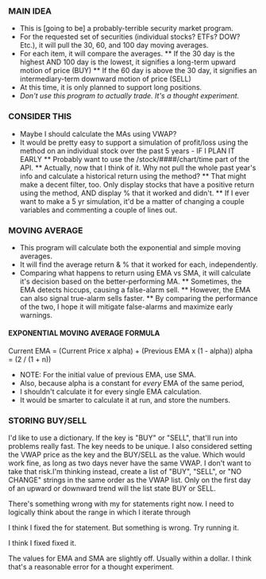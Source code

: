 ### MAIN IDEA

* This is [going to be] a probably-terrible security market program.
* For the requested set of securities (individual stocks? ETFs? DOW? Etc.), it will pull the 30, 60, and 100 day moving averages.
* For each item, it will compare the averages.
** If the 30 day is the highest AND 100 day is the lowest, it signifies a long-term upward motion of price (BUY)
** If the 60 day is above the 30 day, it signifies an intermediary-term downward motion of price (SELL)
* At this time, it is only planned to support long positions.
* *Don't use this program to actually trade. It's a thought experiment.*


### CONSIDER THIS

* Maybe I should calculate the MAs using VWAP?
* It would be pretty easy to support a simulation of profit/loss using the method on an individual stock over the past 5 years - IF I PLAN IT EARLY
** Probably want to use the /stock/####/chart/time part of the API.
** Actually, now that I think of it. Why not pull the whole past year's info and calculate a historical return using the method?
** That might make a decent filter, too. Only display stocks that have a positive return using the method, AND display % that it worked and didn't.
** If I ever want to make a 5 yr simulation, it'd be a matter of changing a couple variables and commenting a couple of lines out.

### MOVING AVERAGE

* This program will calculate both the exponential and simple moving averages.
* It will find the average return & % that it worked for each, independently.
* Comparing what happens to return using EMA vs SMA, it will calculate it's decision based on the better-performing MA.
** Sometimes, the EMA detects hiccups, causing a false-alarm sell.
** However, the EMA can also signal true-alarm sells faster.
** By comparing the performance of the two, I hope it will mitigate false-alarms and maximize early warnings.

#### EXPONENTIAL MOVING AVERAGE FORMULA

Current EMA = (Current Price x alpha) + (Previous EMA x (1 - alpha))
alpha = (2 / (1 + n))

* NOTE: For the initial value of previous EMA, use SMA.
* Also, because alpha is a constant for *every* EMA of the same period,
* I shouldn't calculate it for every single EMA calculation.
* It would be smarter to calculate it at run, and store the numbers.

### STORING BUY/SELL

I'd like to use a dictionary. If the key is "BUY" or "SELL", that'll
run into problems really fast. The key needs to be unique. I also considered
setting the VWAP price as the key and the BUY/SELL as the value. Which would work
fine, as long as two days never have the same VWAP. I don't want to take 
that risk.I'm thinking instead, create a list of "BUY", "SELL", or "NO CHANGE" strings
in the same order as the VWAP list. Only on the first day of an upward
or downward trend will the list state BUY or SELL.


There's something wrong with my for statements right now. I need to logically
think about the range in which I iterate through


I think I fixed the for statement. But something is wrong. Try running it.

I think I fixed fixed it.

The values for EMA and SMA are slightly off. Usually within a dollar. I think that's
a reasonable error for a thought experiment.
